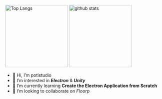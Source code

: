 <p align="left"> 
  <img alt="Top Langs" height="200px" src="https://github-readme-stats.vercel.app/api/top-langs/?username=potistudio&show_icons=true" />
  <img alt="github stats" height="200px" src="https://github-readme-stats.vercel.app/api?username=potistudio&show_icons=ture" />
</p>

- 👋 Hi, I’m potistudio
- 👀 I’m interested in ***Electron*** & ***Unity***
- 🌱 I’m currently learning **Create the Electron Application from Scratch**
- 💞️ I’m looking to collaborate on *Floorp*

<!---
potistudio/potistudio is a ✨ special ✨ repository because its `README.md` (this file) appears on your GitHub profile.
You can click the Preview link to take a look at your changes.
--->
